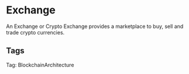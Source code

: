 # Exchange

An Exchange or Crypto Exchange provides a marketplace to buy, sell and trade crypto currencies.

## Tags

Tag: BlockchainArchitecture
